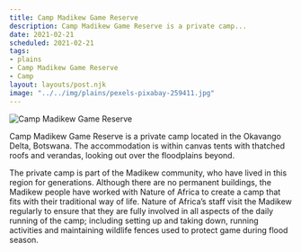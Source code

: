 ```yaml
---
title: Camp Madikew Game Reserve
description: Camp Madikew Game Reserve is a private camp...
date: 2021-02-21
scheduled: 2021-02-21
tags:
- plains
- Camp Madikew Game Reserve
- Camp
layout: layouts/post.njk
image: "../../img/plains/pexels-pixabay-259411.jpg"
---
```


![Camp Madikew Game Reserve](../../img/plains/pexels-pixabay-259411.jpg)

Camp Madikew Game Reserve is a private camp located in the Okavango Delta, Botswana. The accommodation is within canvas tents with thatched roofs and verandas, looking out over the floodplains beyond.

The private camp is part of the Madikew community, who have lived in this region for generations. Although there are no permanent buildings, the Madikew people have worked with Nature of Africa to create a camp that fits with their traditional way of life. Nature of Africa’s staff visit the Madikew regularly to ensure that they are fully involved in all aspects of the daily running of the camp; including setting up and taking down, running activities and maintaining wildlife fences used to protect game during flood season.